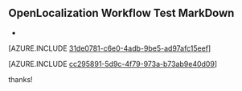 ## OpenLocalization Workflow Test MarkDown
* 

[AZURE.INCLUDE [31de0781-c6e0-4adb-9be5-ad97afc15eef](calleeMd1.md)]



[AZURE.INCLUDE [cc295891-5d9c-4f79-973a-b73ab9e40d09](calleeMd2.md)]

 
thanks!